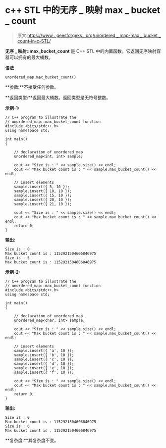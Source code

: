 # c++ STL 中的无序 _ 映射 max _ bucket _ count

> 原文:[https://www . geesforgeks . org/unordered _ map-max _ bucket _ count-in-c-STL/](https://www.geeksforgeeks.org/unordered_map-max_bucket_count-in-c-stl/)

**无序 _ 映射::max_bucket_count** 是 C++ STL 中的内置函数。它返回无序映射容器可以拥有的最大桶数。

**语法**

```
unordered_map.max_bucket_count()
```

**参数:**不接受任何参数。

**返回类型:**返回最大桶数。返回类型是无符号整数。

**示例-1:**

```
// C++ program to illustrate the
// unordered_map::max_bucket_count function
#include <bits/stdc++.h>
using namespace std;

int main()
{

    // declaration of unordered_map
    unordered_map<int, int> sample;

    cout << "Size is : " << sample.size() << endl;
    cout << "Max bucket count is : " << sample.max_bucket_count() << endl;

    // insert elements
    sample.insert({ 5, 10 });
    sample.insert({ 10, 10 });
    sample.insert({ 15, 10 });
    sample.insert({ 20, 10 });
    sample.insert({ 21, 10 });

    cout << "Size is : " << sample.size() << endl;
    cout << "Max bucket count is : " << sample.max_bucket_count() << endl;
    return 0;
}
```

**输出:**

```
Size is : 0
Max bucket count is : 1152921504606846975
Size is : 5
Max bucket count is : 1152921504606846975

```

**示例-2:**

```
// C++ program to illustrate the
// unordered_map::max_bucket_count function
#include <bits/stdc++.h>
using namespace std;

int main()
{

    // declaration of unordered_map
    unordered_map<char, int> sample;

    cout << "Size is : " << sample.size() << endl;
    cout << "Max bucket count is : " << sample.max_bucket_count() << endl;

    // insert elements
    sample.insert({ 'a', 10 });
    sample.insert({ 'b', 10 });
    sample.insert({ 'c', 10 });
    sample.insert({ 'd', 10 });
    sample.insert({ 'e', 10 });
    sample.insert({ 'f', 10 });

    cout << "Size is : " << sample.size() << endl;
    cout << "Max bucket count is : " << sample.max_bucket_count() << endl;
    return 0;
}
```

**输出:**

```
Size is : 0
Max bucket count is : 1152921504606846975
Size is : 6
Max bucket count is : 1152921504606846975

```

**复杂度:**其复杂度不变。